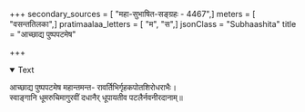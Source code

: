 +++
secondary_sources = [ "महा-सुभाषित-सङ्ग्रहः - 4467",]
meters = [ "वसन्ततिलका",]
pratimaalaa_letters = [ "म", "स",]
jsonClass = "Subhaashita"
title = "आच्छाद्य पुष्पपटमेष"

+++

<details open><summary>Text</summary>

आच्छाद्य पुष्पपटमेष महान्तमन्त- रावर्तिभिर्गृहकपोतशिरोधराभैः।  
स्वाङ्गानि धूमरुचिमागुरवीं दधानैर् धूपायतीव पटलैर्नवनीरदानाम्॥
</details>
